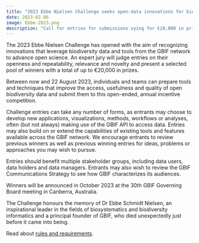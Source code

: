 ```yaml
---
title: "2023 Ebbe Nielsen Challenge seeks open-data innovations for biodiversity"
date: 2023-02-06
image: Ebbe-2023.png
description: "Call for entries for submissions vying for €20,000 in prizes from annual incentive competition. DEADLINE: 22 August 2023"
---
```


The 2023 Ebbe Nielsen Challenge has opened with the aim of recognizing innovations that leverage biodiversity data and tools from the GBIF network to advance open science. An expert jury will judge entries on their openness and repeatability, relevance and novelty and present a selected pool of winners with a total of up to €20,000 in prizes.

Between now and 22 August 2023, individuals and teams can prepare tools and techniques that improve the access, usefulness and quality of open biodiversity data and submit them to this open-ended, annual incentive competition.

Challenge entries can take any number of forms, as entrants may choose to develop new applications, visualizations, methods, workflows or analyses, often (but not always) making use of the GBIF API to access data. Entries may also build on or extend the capabilities of existing tools and features available across the GBIF network. We encourage entrants to review previous winners as well as previous winning entries for ideas, problems or approaches you may wish to pursue.

Entries should benefit multiple stakeholder groups, including data users, data holders and data managers. Entrants may also wish to review the GBIF Communications Strategy to see how GBIF characterizes its audiences.

Winners will be announced in October 2023 at the 30th GBIF Governing Board meeting in Canberra, Australia.

The Challenge honours the memory of Dr Ebbe Schmidt Nielsen, an inspirational leader in the fields of biosystematics and biodiversity informatics and a principal founder of GBIF, who died unexpectedly just before it came into being.

Read about [rules and requirements](https://www.gbif.org/news/21vzChUiLS19gDFpOzozBp/2023-ebbe-nielsen-challenge-seeks-open-data-innovations-for-biodiversity).